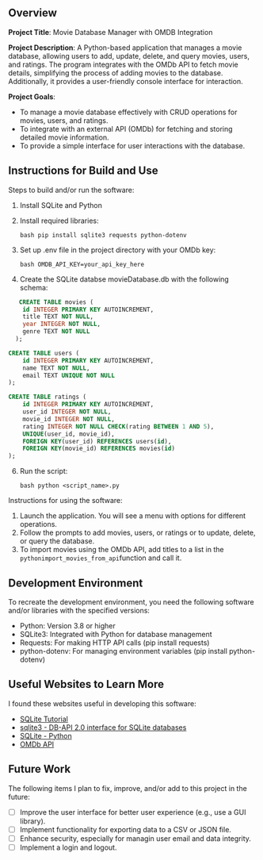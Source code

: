 ## Overview

**Project Title**: Movie Database Manager with OMDB Integration

**Project Description**:
A Python-based application that manages a movie database, allowing users to add, update, delete, and query movies, users, and ratings. The program integrates with the OMDb API to fetch movie details, simplifying the process of adding movies to the database. Additionally, it provides a user-friendly console interface for interaction.

**Project Goals**:
- To manage a movie database effectively with CRUD operations for movies, users, and ratings.
- To integrate with an external API (OMDb) for fetching and storing detailed movie information.
- To provide a simple interface for user interactions with the database.

## Instructions for Build and Use

Steps to build and/or run the software:

1. Install SQLite and Python
2. Install required libraries:

   `bash
    pip install sqlite3 requests python-dotenv
  `
4. Set up .env file in the project directory with your OMDb key:

   `bash
   OMDB_API_KEY=your_api_key_here
   `
5. Create the SQLite databse movieDatabase.db with the following schema:
  ```sql
     CREATE TABLE movies (
      id INTEGER PRIMARY KEY AUTOINCREMENT,
      title TEXT NOT NULL,
      year INTEGER NOT NULL,
      genre TEXT NOT NULL
    );
  
  CREATE TABLE users (
      id INTEGER PRIMARY KEY AUTOINCREMENT,
      name TEXT NOT NULL,
      email TEXT UNIQUE NOT NULL
  );
  
  CREATE TABLE ratings (
      id INTEGER PRIMARY KEY AUTOINCREMENT,
      user_id INTEGER NOT NULL,
      movie_id INTEGER NOT NULL,
      rating INTEGER NOT NULL CHECK(rating BETWEEN 1 AND 5),
      UNIQUE(user_id, movie_id),
      FOREIGN KEY(user_id) REFERENCES users(id),
      FOREIGN KEY(movie_id) REFERENCES movies(id)
  );
  ```
6. Run the script:

   `bash
   python <script_name>.py
   `

Instructions for using the software:

1. Launch the application. You will see a menu with options for different operations.
2. Follow the prompts to add movies, users, or ratings or to update, delete, or query the database.
3. To import movies using the OMDb API, add titles to a list in the ```pythonimport_movies_from_api```function and call it.

## Development Environment 

To recreate the development environment, you need the following software and/or libraries with the specified versions:

* Python: Version 3.8 or higher
* SQLite3: Integrated with Python for database management
* Requests: For making HTTP API calls (pip install requests)
* python-dotenv: For managing environment variables (pip install python-dotenv)

## Useful Websites to Learn More

I found these websites useful in developing this software:

* [SQLite Tutorial](https://www.sqlitetutorial.net/)
* [sqlite3 - DB-API 2.0 interface for SQLite databases](https://docs.python.org/3.8/library/sqlite3.html)
* [SQLite - Python](https://www.tutorialspoint.com/sqlite/sqlite_python.htm)
* [OMDb API](https://www.omdbapi.com/)

## Future Work

The following items I plan to fix, improve, and/or add to this project in the future:

* [ ] Improve the user interface for better user experience (e.g., use a GUI library).
* [ ] Implement functionality for exporting data to a CSV or JSON file.
* [ ] Enhance security, especially for managin user email and data integrity.
* [ ] Implement a login and logout.
